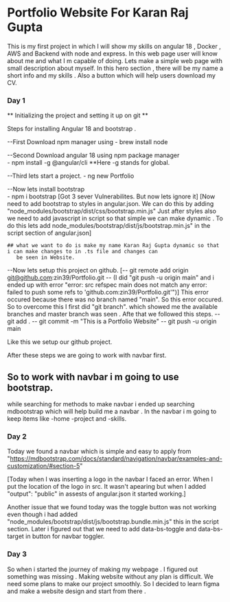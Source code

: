 # Portfolio Website For Karan Raj Gupta

This is my first project in which I will show my skills on angular 18 , Docker , AWS and Backend with node and express. In this web page user will know about me and what I m capable of doing. Lets make a simple web page with small description about myself. 
In this hero section , there will be my name a short info and my skills . Also a button which will help users download my CV.



### Day 1 

** Initializing the project and setting it up on git **

Steps for installing Angular 18 and bootstrap .

--First Download npm manager using 
      - brew install node

--Second Download angular 18 using npm package manager  
      - npm install -g @angular/cli
      **Here -g stands for global.

--Third lets start a project. 
      - ng new Portfolio

--Now lets install bootstrap  
      - npm i bootstrap
    [Got 3 sever Vulnerabilites. But now lets ignore it]
    [Now need to add bootstrap to styles in angular.json. We can do this by adding "node_modules/bootstrap/dist/css/bootstrap.min.js" 
    Just after styles also we need to add javascript in script so that simple we can make dynamic . To do this lets add 
    node_modules/bootstrap/dist/js/bootstrap.min.js" in the script section of angular.json]

    ## what we want to do is make my name Karan Raj Gupta dynamic so that i can make changes to in .ts file and changes can 
       be seen in Website. 

--Now lets setup this project on github.
  [-- git remote add origin git@github.com:zin39/Portfolio.git
  -- (I did "git push -u origin main" and i ended up with error "error: src refspec main does not match any error: failed to push 
      some refs to 'github.com:zin39/Portfolio.git'")]
       This error occured because there was no branch named "main". So this error occured. So to overcome this I first did "git branch".
        which showed me the available branches and master branch was seen . Afte that we followed this steps.
  -- git add .
  -- git commit -m "This is a Portfolio Website"
  -- git push -u origin main

Like this we setup our github project. 

After these steps we are going to work with navbar first. 

## So to work with navbar i  m going to use bootstrap.
  while searching for methods to make navbar i ended up searching mdbootstrap which will help build me a navbar . In the navbar i m going to keep items like -home -project and -skills.

### Day 2

Today we found a navbar which is simple and easy to apply from "https://mdbootstrap.com/docs/standard/navigation/navbar/examples-and-customization/#section-5"

[Today when I was inserting a logo in the navbar I faced an error. When I put the location of the logo in src. It wasn't apearing but when I added "output": "public" in assests of angular.json it started working.]

Another issue that we found today was the toggle button was not working even though i had added "node_modules/bootstrap/dist/js/bootstrap.bundle.min.js" this in the script section. 
Later i figured out that we need to add data-bs-toggle and data-bs-target in button for navbar toggler.

### Day 3 

So when i started the journey of making my webpage . I figured out something was missing . Making website without any plan is difficult. We need some plans to 
make our project smoothly. So I decided to learn figma and make a website design and start from there .


